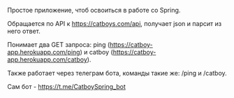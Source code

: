 Простое приложение, чтоб освоиться в работе со Spring.

Обращается по API к https://catboys.com/api, получает json и парсит из него ответ.

Понимает два GET запроса: ping (https://catboy-app.herokuapp.com/ping) и catboy (https://catboy-app.herokuapp.com/catboy).

Также работает через телеграм бота, команды такие же: /ping и /catboy.

Сам бот - https://t.me/CatboySpring_bot
